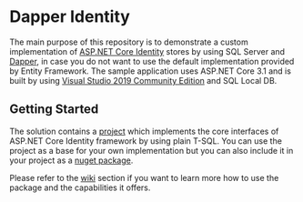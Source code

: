 # Dapper Identity

The main purpose of this repository is to demonstrate a custom implementation of 
[ASP.NET Core Identity](https://docs.microsoft.com/en-us/aspnet/core/security/authentication/identity) stores by using SQL Server and 
[Dapper](https://github.com/StackExchange/Dapper), in case you do not want to use the default implementation provided by Entity Framework.
The sample application uses ASP.NET Core 3.1 and is built by using [Visual Studio 2019 Community Edition](https://www.visualstudio.com/vs/community/) 
and SQL Local DB.

## Getting Started

The solution contains a [project](https://github.com/giorgos07/Daarto/tree/master/src/AspNetCore.Identity.Dapper) which implements the core interfaces
of ASP.NET Core Identity framework by using plain T-SQL. You can use the project as a base for your own implementation but you can also include it in
your project as a [nuget package](https://www.nuget.org/packages/AspNetCore.Identity.DapperOrm).

Please refer to the [wiki](https://github.com/giorgos07/Daarto/wiki) section if you want to learn more how to use the package and the capabilities it offers.
